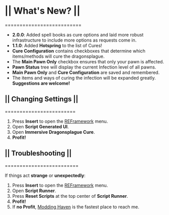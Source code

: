 # || What's New? ||
==========================

- **2.0.0**: Added spell books as cure options and laid more robust infrastructure to include more options as requests come in.
- **1.1.0**: Added **Hotspring** to the list of Cures!
- **Cure Configuration** contains checkboxes that determine which items/methods will cure the dragonsplague.
- The **Main Pawn Only** checkbox ensures that only your pawn is affected.
- **Pawn Status** tree will display the current Infection level of all pawns.
- **Main Pawn Only** and **Cure Configuration** are saved and remembered.
- The items and ways of curing the infection will be expanded greatly. **Suggestions are welcome!**

## || Changing Settings ||
========================

1. Press **Insert** to open the [REFramework](https://www.nexusmods.com/residentevil42023/mods/12) menu.
2. Open **Script Generated UI**.
3. Open **Immersive Dragonsplague Cure**.
4. **Profit!**

## || Troubleshooting ||
=========================

If things act **strange** or **unexpectedly**:

1. Press **Insert** to open the [REFramework](https://www.nexusmods.com/residentevil42023/mods/12) menu.
2. Open **Script Runner**.
3. Press **Reset Scripts** at the top center of **Script Runner**.
4. **Profit!**
5. If **no Profit**, [Modding Haven](https://discord.gg/modding-haven-718224210270617702) is the fastest place to reach me.

